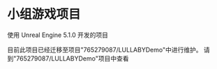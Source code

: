 # 小组游戏项目

使用 Unreal Engine 5.1.0 开发的项目

目前此项目已经迁移至项目"765279087/LULLABYDemo"中进行维护。
请到"765279087/LULLABYDemo"项目中查看
